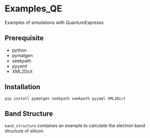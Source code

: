 # Examples_QE
Examples of simulations with QuantumEspresso

Prerequisite
------------

* python
* pymatgen
* seekpath
* pyyaml
* XML2Dcit

Installation
------------

```
pip install pymatgen seekpath seekpath pyyaml XML2Dict
```

Band Structure
---------------

``band_structure`` containes an example to calculate the electron band structure of silicon.

